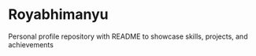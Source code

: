 # Royabhimanyu
Personal profile repository with README to showcase skills, projects, and achievements
